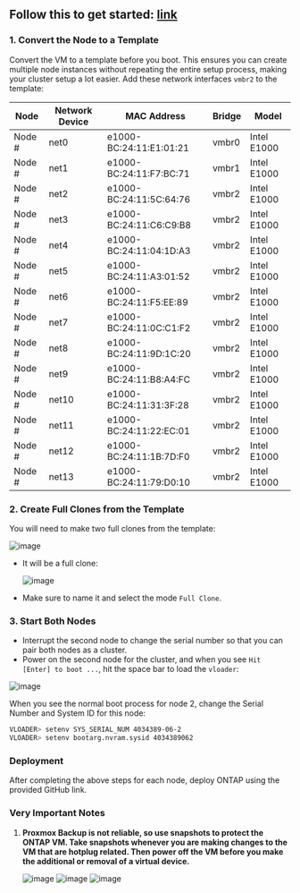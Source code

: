 ## Follow this to get started: [link](https://github.com/MRCzap/ontapsimulator)



### 1. Convert the Node to a Template
Convert the VM to a template before you boot. This ensures you can create multiple node instances without repeating the entire setup process, making your cluster setup a lot easier. Add these network interfaces `vmbr2` to the template:

| Node   | Network Device | MAC Address             | Bridge | Model       |
| ------ | -------------- | ----------------------- | ------ | ----------- |
| Node # | net0           | e1000-BC:24:11:E1:01:21 | vmbr0  | Intel E1000 |
| Node # | net1           | e1000-BC:24:11:F7:BC:71 | vmbr1  | Intel E1000 |
| Node # | net2           | e1000-BC:24:11:5C:64:76 | vmbr2  | Intel E1000 |
| Node # | net3           | e1000-BC:24:11:C6:C9:B8 | vmbr2  | Intel E1000 |
| Node # | net4           | e1000-BC:24:11:04:1D:A3 | vmbr2  | Intel E1000 |
| Node # | net5           | e1000-BC:24:11:A3:01:52 | vmbr2  | Intel E1000 |
| Node # | net6           | e1000-BC:24:11:F5:EE:89 | vmbr2  | Intel E1000 |
| Node # | net7           | e1000-BC:24:11:0C:C1:F2 | vmbr2  | Intel E1000 |
| Node # | net8           | e1000-BC:24:11:9D:1C:20 | vmbr2  | Intel E1000 |
| Node # | net9           | e1000-BC:24:11:B8:A4:FC | vmbr2  | Intel E1000 |
| Node # | net10          | e1000-BC:24:11:31:3F:28 | vmbr2  | Intel E1000 |
| Node # | net11          | e1000-BC:24:11:22:EC:01 | vmbr2  | Intel E1000 |
| Node # | net12          | e1000-BC:24:11:1B:7D:F0 | vmbr2  | Intel E1000 |
| Node # | net13          | e1000-BC:24:11:79:D0:10 | vmbr2  | Intel E1000 |

### 2. Create Full Clones from the Template
You will need to make two full clones from the template:

![image](https://github.com/user-attachments/assets/abdd5f5f-03a7-43dc-9e13-16d999f1c448)
- It will be a full clone:

  ![image](https://github.com/user-attachments/assets/d71d4aad-10d7-4133-b8a6-fc8439e998a2)
- Make sure to name it and select the mode `Full Clone`.

### 3. Start Both Nodes
- Interrupt the second node to change the serial number so that you can pair both nodes as a cluster.
- Power on the second node for the cluster, and when you see `Hit [Enter] to boot ...`, hit the space bar to load the `vloader`:

![image](https://github.com/user-attachments/assets/538b4ba3-2ed4-407d-a5c7-a7c246088030)

When you see the normal boot process for node 2, change the Serial Number and System ID for this node:

```bash
VLOADER> setenv SYS_SERIAL_NUM 4034389-06-2
VLOADER> setenv bootarg.nvram.sysid 4034389062
```

### Deployment
After completing the above steps for each node, deploy ONTAP using the provided GitHub link.

### Very Important Notes
1. **Proxmox Backup is not reliable, so use snapshots to protect the ONTAP VM. Take snapshots whenever you are making changes to the VM that are hotplug related. Then power off the VM before you make the additional or removal of a virtual device.**

   ![image](https://github.com/user-attachments/assets/397f6a6b-c4d3-4c00-acec-cb4525ea6767)
   ![image](https://user-images.githubusercontent.com/115875629/208877343-6e64c962-7323-46d4-a899-2689f4b6aef1.png)
   ![image](https://user-images.githubusercontent.com/115875629/208877560-6fbf7fff-f0cd-4de4-bda3-978a52a13413.png)

